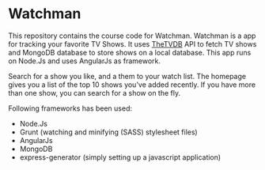 Watchman
========

This repository contains the course code for Watchman. Watchman is a app for tracking your favorite TV Shows. It uses [TheTVDB](http://thetvdb.com/) API to fetch TV shows and MongoDB database to store shows on a local database. This app runs on Node.Js and uses AngularJs as framework.

Search for a show you like, and a them to your watch list. The homepage gives you a list of the top 10 shows you've added recently. If you have more than one show, you can search for a show on the fly.

Following frameworks has been used:
* Node.Js
* Grunt (watching and minifying (SASS) stylesheet files)
* AngularJs
* MongoDB
* express-generator (simply setting up a javascript application)
